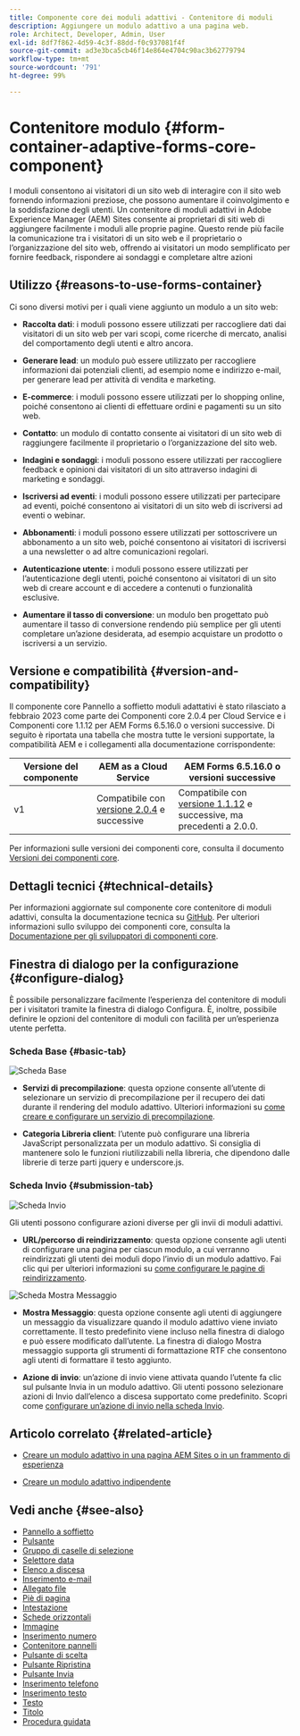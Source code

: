 ```yaml
---
title: Componente core dei moduli adattivi - Contenitore di moduli
description: Aggiungere un modulo adattivo a una pagina web.
role: Architect, Developer, Admin, User
exl-id: 8df7f862-4d59-4c3f-88dd-f0c937081f4f
source-git-commit: ad3e3bca5cb46f14e864e4704c90ac3b62779794
workflow-type: tm+mt
source-wordcount: '791'
ht-degree: 99%

---
```


# Contenitore modulo {#form-container-adaptive-forms-core-component}

I moduli consentono ai visitatori di un sito web di interagire con il sito web fornendo informazioni preziose, che possono aumentare il coinvolgimento e la soddisfazione degli utenti. Un contenitore di moduli adattivi in Adobe Experience Manager (AEM) Sites consente ai proprietari di siti web di aggiungere facilmente i moduli alle proprie pagine. Questo rende più facile la comunicazione tra i visitatori di un sito web e il proprietario o l’organizzazione del sito web, offrendo ai visitatori un modo semplificato per fornire feedback, rispondere ai sondaggi e completare altre azioni

## Utilizzo {#reasons-to-use-forms-container}

Ci sono diversi motivi per i quali viene aggiunto un modulo a un sito web:

* **Raccolta dati**: i moduli possono essere utilizzati per raccogliere dati dai visitatori di un sito web per vari scopi, come ricerche di mercato, analisi del comportamento degli utenti e altro ancora.

* **Generare lead**: un modulo può essere utilizzato per raccogliere informazioni dai potenziali clienti, ad esempio nome e indirizzo e-mail, per generare lead per attività di vendita e marketing.

* **E-commerce**: i moduli possono essere utilizzati per lo shopping online, poiché consentono ai clienti di effettuare ordini e pagamenti su un sito web.

* **Contatto**: un modulo di contatto consente ai visitatori di un sito web di raggiungere facilmente il proprietario o l’organizzazione del sito web.

* **Indagini e sondaggi**: i moduli possono essere utilizzati per raccogliere feedback e opinioni dai visitatori di un sito attraverso indagini di marketing e sondaggi.

* **Iscriversi ad eventi**: i moduli possono essere utilizzati per partecipare ad eventi, poiché consentono ai visitatori di un sito web di iscriversi ad eventi o webinar.

* **Abbonamenti**: i moduli possono essere utilizzati per sottoscrivere un abbonamento a un sito web, poiché consentono ai visitatori di iscriversi a una newsletter o ad altre comunicazioni regolari.

* **Autenticazione utente**: i moduli possono essere utilizzati per l’autenticazione degli utenti, poiché consentono ai visitatori di un sito web di creare account e di accedere a contenuti o funzionalità esclusive.

* **Aumentare il tasso di conversione**: un modulo ben progettato può aumentare il tasso di conversione rendendo più semplice per gli utenti completare un’azione desiderata, ad esempio acquistare un prodotto o iscriversi a un servizio.


## Versione e compatibilità {#version-and-compatibility}

Il componente core Pannello a soffietto moduli adattativi è stato rilasciato a febbraio 2023 come parte dei Componenti core 2.0.4 per Cloud Service e i Componenti core 1.1.12 per AEM Forms 6.5.16.0 o versioni successive. Di seguito è riportata una tabella che mostra tutte le versioni supportate, la compatibilità AEM e i collegamenti alla documentazione corrispondente:

| Versione del componente | AEM as a Cloud Service | AEM Forms 6.5.16.0 o versioni successive |
|---|---|---|
| v1 | Compatibile con<br>[versione 2.0.4](/help/adaptive-forms/version.md) e successive | Compatibile con <br>[versione 1.1.12](/help/adaptive-forms/version.md) e successive, ma precedenti a 2.0.0. |

Per informazioni sulle versioni dei componenti core, consulta il documento [Versioni dei componenti core](/help/adaptive-forms/version.md).
<!-- ## Sample Component Output {#sample-component-output}

To experience the Accordion Component as well as see examples of its configuration options as well as HTML and JSON output, visit the [Component Library](https://adobe.com/go/aem_cmp_library_accordion). -->

## Dettagli tecnici {#technical-details}

Per informazioni aggiornate sul componente core contenitore di moduli adattivi, consulta la documentazione tecnica su [GitHub](https://github.com/adobe/aem-core-forms-components/tree/master/ui.af.apps/src/main/content/jcr_root/apps/core/fd/components/form/container/v1/container). Per ulteriori informazioni sullo sviluppo dei componenti core, consulta la [Documentazione per gli sviluppatori di componenti core](/help/developing/overview.md).

## Finestra di dialogo per la configurazione {#configure-dialog}

È possibile personalizzare facilmente l’esperienza del contenitore di moduli per i visitatori tramite la finestra di dialogo Configura. È, inoltre, possibile definire le opzioni del contenitore di moduli con facilità per un’esperienza utente perfetta.

### Scheda Base {#basic-tab}

![Scheda Base](/help/adaptive-forms/assets/formcontainer_basictab.png)

* **Servizi di precompilazione**: questa opzione consente all’utente di selezionare un servizio di precompilazione per il recupero dei dati durante il rendering del modulo adattivo. Ulteriori informazioni su [come creare e configurare un servizio di precompilazione](https://experienceleague.adobe.com/docs/experience-manager-cloud-service/content/forms/create-an-adaptive-form/prepopulate-adaptive-form-fields.html?lang=it#aem-forms-custom-prefill-service).

* **Categoria Libreria client**: l’utente può configurare una libreria JavaScript personalizzata per un modulo adattivo. Si consiglia di mantenere solo le funzioni riutilizzabili nella libreria, che dipendono dalle librerie di terze parti jquery e underscore.js.

### Scheda Invio {#submission-tab}

![Scheda Invio](/help/adaptive-forms/assets/formcontainer_submissiontab.png)

Gli utenti possono configurare azioni diverse per gli invii di moduli adattivi.

* **URL/percorso di reindirizzamento**: questa opzione consente agli utenti di configurare una pagina per ciascun modulo, a cui verranno reindirizzati gli utenti dei moduli dopo l’invio di un modulo adattivo. Fai clic qui per ulteriori informazioni su [come configurare le pagine di reindirizzamento](https://experienceleague.adobe.com/docs/experience-manager-cloud-service/content/forms/create-an-adaptive-form/configure-submit-actions-and-metadata-submission/configuring-redirect-page.html?lang=it).

![Scheda Mostra Messaggio](/help/adaptive-forms/assets/formconatiner_showmessage.png)

* **Mostra Messaggio**: questa opzione consente agli utenti di aggiungere un messaggio da visualizzare quando il modulo adattivo viene inviato correttamente. Il testo predefinito viene incluso nella finestra di dialogo e può essere modificato dall’utente. La finestra di dialogo Mostra messaggio supporta gli strumenti di formattazione RTF che consentono agli utenti di formattare il testo aggiunto.

* **Azione di invio**: un’azione di invio viene attivata quando l’utente fa clic sul pulsante Invia in un modulo adattivo. Gli utenti possono selezionare azioni di Invio dall’elenco a discesa supportato come predefinito. Scopri come [configurare un’azione di invio nella scheda Invio](https://experienceleague.adobe.com/docs/experience-manager-cloud-service/content/forms/create-an-adaptive-form/configure-submit-actions-and-metadata-submission/configuring-submit-actions.html?lang=it#supporting-custom-functions-in-validation-expressions-br).

## Articolo correlato {#related-article}

* [Creare un modulo adattivo in una pagina AEM Sites o in un frammento di esperienza](https://experienceleague.adobe.com/docs/experience-manager-cloud-service/content/forms/adaptive-forms-authoring/create-or-add-an-adaptive-form-to-aem-sites-page.html?lang=it)

* [Creare un modulo adattivo indipendente](https://experienceleague.adobe.com/docs/experience-manager-cloud-service/content/forms/adaptive-forms-authoring/authoring-adaptive-forms-core-components/create-an-adaptive-form-on-forms-cs/creating-adaptive-form-core-components.html?lang=it)


## Vedi anche {#see-also}

* [Pannello a soffietto](/help/adaptive-forms/components/accordion.md)
* [Pulsante](/help/adaptive-forms/components/button.md)
* [Gruppo di caselle di selezione](/help/adaptive-forms/components/checkbox-group.md)
* [Selettore data](/help/adaptive-forms/components/date-picker.md)
* [Elenco a discesa](/help/adaptive-forms/components/drop-down.md)
* [Inserimento e-mail](/help/adaptive-forms/components/email-input.md)
* [Allegato file](/help/adaptive-forms/components/file-attachment.md)
* [Piè di pagina](/help/adaptive-forms/components/footer.md)
* [Intestazione](/help/adaptive-forms/components/header.md)
* [Schede orizzontali](/help/adaptive-forms/components/horizontal-tabs.md)
* [Immagine](/help/adaptive-forms/components/image.md)
* [Inserimento numero](/help/adaptive-forms/components/number-input.md)
* [Contenitore pannelli](/help/adaptive-forms/components/panel-container.md)
* [Pulsante di scelta](/help/adaptive-forms/components/radio-button.md)
* [Pulsante Ripristina](/help/adaptive-forms/components/reset-button.md)
* [Pulsante Invia](/help/adaptive-forms/components/submit-button.md)
* [Inserimento telefono](/help/adaptive-forms/components/telephone-input.md)
* [Inserimento testo](/help/adaptive-forms/components/text-input.md)
* [Testo](/help/adaptive-forms/components/text.md)
* [Titolo](/help/adaptive-forms/components/title.md)
* [Procedura guidata](/help/adaptive-forms/components/wizard.md)